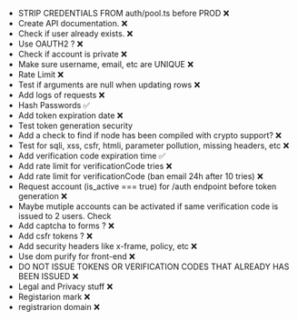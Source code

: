 + STRIP CREDENTIALS FROM auth/pool.ts before PROD ❌
+ Create API documentation. ❌
+ Check if user already exists. ❌
+ Use OAUTH2 ? ❌
+ Check if account is private ❌
+ Make sure username, email, etc are UNIQUE ❌
+ Rate Limit ❌
+ Test if arguments are null when updating rows ❌
+ Add logs of requests ❌
+ Hash Passwords ✅
+ Add token expiration date ❌
+ Test token generation security 
+ Add a check to find if node has been compiled with crypto support? ❌
+ Test for sqli, xss, csfr, htmli, parameter pollution, missing headers, etc ❌
+ Add verification code expiration time ✅
+ Add rate limit for verificationCode tries ❌
+ Add rate limit for verificationCode (ban email 24h after 10 tries) ❌
+ Request account (is_active === true) for /auth endpoint before token generation ❌
+ Maybe mutiple accounts can be activated if same verification code is issued to 2 users. Check
+ Add captcha to forms ? ❌
+ Add csfr tokens ? ❌
+ Add security headers like x-frame, policy, etc ❌
+ Use dom purify for front-end ❌
+ DO NOT ISSUE TOKENS OR VERIFICATION CODES THAT ALREADY HAS BEEN ISSUED ❌
+ Legal and Privacy stuff ❌
+ Registarion mark ❌
+ registrarion domain ❌
